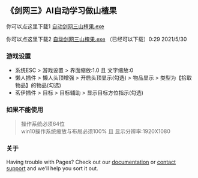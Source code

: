 ## 《剑网三》AI自动学习做山楂果

你可以点这里下载1 [自动剑网三山楂果.exe](#)

你可以点这里下载2 [自动剑网三山楂果.exe](https://wwa.lanzoui.com/itIyHpli9qj) （已经可以下载）0:29 2021/5/30

### 游戏设置
 - 系统ESC > 游戏设置 > 界面缩放:1.0 且 文字缩放:0
 - 懒人插件 > 懒人头顶增强 > 开启头顶显示(勾选) > 物品显示 > 类型为【拾取物品】的物品(勾选)
 - 茗伊插件 > 目标 > 目标辅助 > 显示目标方位指示(勾选)

### 如果不能使用
> 操作系统必须64位</br>
> win10操作系统缩放与布局必须100% 且 显示分辨率:1920X1080
 

### 关于

Having trouble with Pages? Check out our [documentation](https://docs.github.com/categories/github-pages-basics/) or [contact support](https://support.github.com/contact) and we’ll help you sort it out.
